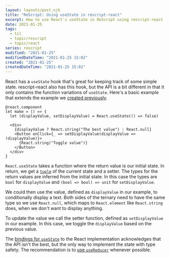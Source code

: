 ```yaml
---
layout: layouts/post.njk
title: "ReScript: Using useState in rescript-react"
excerpt: How to use React's useState in ReScript using rescript-react
date: 2021-01-25
tags:
  - til
  - topic/rescript
  - topic/react
series: rescript
modified: "2021-01-25"
modifiedDateTime: "2021-01-25 15:02"
created: "2021-01-25"
createdDateTime: "2021-01-25 15:02"
---
```


React has a `useState` hook that's great for keeping track of some simple state. rescript-react also has this hook, but the API is a bit different in that it only contains the function variations of `useState`. Here's a basic example that extends the example we [created previously](/posts/using-react-components-in-rescript/).

```reasonml
@react.component
let make = () => {
  let (displayValue, setDisplayValue) = React.useState(() => false)

  <div>
    {displayValue ? React.string("The best value") : React.null}
    <Button onClick={_ => setDisplayValue(displayValue => !displayValue)}>
      {React.string("Toggle value")}
    </Button>
  </div>
}
```

`React.useState` takes a function where the return value is our initial state. In return, we get a [`tuple`](https://rescript-lang.org/docs/manual/latest/tuple) of the current state and a setter. The types for the return values are inferred from the initial state. In this case the types are `bool` for `displayValue` and `(bool => bool) => unit` for `setDisplayValue`.

We could then use the value, defined as `displayValue` in our example, to conditionally display a text. Both sides of the ternary need to have the same type so we use `React.null`, which maps to `React.element` like `React.string` does, when we don't want to display anything.

To update the value we call the setter function, defined as `setDisplayValue` in our example. In this case, we toggle the `displayValue` based on the previous value.

The [bindings for `useState`](https://github.com/reasonml/reason-react/blob/master/src/React.re#L192) to the React implementation acknowledges that the API isn't the best, but the only way to implement the state with type safety. The recommendation is to [use `useReducer`](/posts/using-usereducer-in-rescript-react/) whenever possible.
